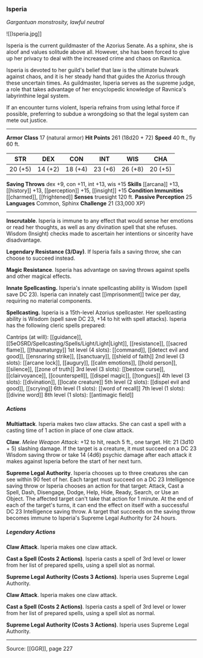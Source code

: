 ### Isperia
_Gargantuan monstrosity, lawful neutral_

![[Isperia.jpg]]

Isperia is the current guildmaster of the Azorius Senate. As a sphinx, she is aloof and values solitude above all. However, she has been forced to give up her privacy to deal with the increased crime and chaos on Ravnica.

Isperia is devoted to her guild's belief that law is the ultimate bulwark against chaos, and it is her steady hand that guides the Azorius through these uncertain times. As guildmaster, Isperia serves as the supreme judge, a role that takes advantage of her encyclopedic knowledge of Ravnica's labyrinthine legal system.

If an encounter turns violent, Isperia refrains from using lethal force if possible, preferring to subdue a wrongdoing so that the legal system can mete out justice.






---

**Armor Class** 17 (natural armor)
**Hit Points** 261 (18d20 + 72)
**Speed** 40 ft., fly 60 ft.

| STR     | DEX     | CON     | INT     | WIS     | CHA     |
|---------|---------|---------|---------|---------|---------|
| 20 (+5) | 14 (+2) | 18 (+4) | 23 (+6) | 26 (+8) | 20 (+5) |

**Saving Throws** dex +9, con +11, int +13, wis +15
**Skills** [[arcana]] +13, [[history]] +13, [[perception]] +15, [[insight]] +15
**Condition Immunities** [[charmed]], [[frightened]]
**Senses** truesight 120 ft.
**Passive Perception** 25
**Languages** Common, Sphinx
**Challenge** 21 (33,000 XP)

---

**Inscrutable**. Isperia is immune to any effect that would sense her emotions or read her thoughts, as well as any divination spell that she refuses. Wisdom (Insight) checks made to ascertain her intentions or sincerity have disadvantage.

**Legendary Resistance (3/Day)**. If Isperia fails a saving throw, she can choose to succeed instead.

**Magic Resistance**. Isperia has advantage on saving throws against spells and other magical effects.

**Innate Spellcasting.** Isperia's innate spellcasting ability is Wisdom (spell save DC 23). Isperia can innately cast [[imprisonment]] twice per day, requiring no material components.

**Spellcasting.** Isperia is a 15th-level Azorius spellcaster. Her spellcasting ability is Wisdom (spell save DC 23, +14 to hit with spell attacks). Isperia has the following cleric spells prepared:

Cantrips (at will): [[guidance]], [[5eOSRD/Spellcasting/Spells/Light/Light|Light]], [[resistance]], [[sacred flame]], [[thaumaturgy]]
1st level (4 slots): [[command]], [[detect evil and good]], [[ensnaring strike]], [[sanctuary]], [[shield of faith]]
2nd level (3 slots): [[arcane lock]], [[augury]], [[calm emotions]], [[hold person]], [[silence]], [[zone of truth]]
3rd level (3 slots): [[bestow curse]], [[clairvoyance]], [[counterspell]], [[dispel magic]], [[tongues]]
4th level (3 slots): [[divination]], [[locate creature]]
5th level (2 slots): [[dispel evil and good]], [[scrying]]
6th level (1 slots): [[word of recall]]
7th level (1 slots): [[divine word]]
8th level (1 slots): [[antimagic field]]

##### Actions
**Multiattack**. Isperia makes two claw attacks. She can cast a spell with a casting time of 1 action in place of one claw attack.

**Claw**. _Melee Weapon Attack:_ +12 to hit, reach 5 ft., one target. Hit: 21 (3d10 + 5) slashing damage. If the target is a creature, it must succeed on a DC 23 Wisdom saving throw or take 14 (4d6) psychic damage after each attack it makes against Isperia before the start of her next turn.

**Supreme Legal Authority**. Isperia chooses up to three creatures she can see within 90 feet of her. Each target must succeed on a DC 23 Intelligence saving throw or Isperia chooses an action for that target: Attack, Cast a Spell, Dash, Disengage, Dodge, Help, Hide, Ready, Search, or Use an Object. The affected target can't take that action for 1 minute. At the end of each of the target's turns, it can end the effect on itself with a successful DC 23 Intelligence saving throw. A target that succeeds on the saving throw becomes immune to Isperia's Supreme Legal Authority for 24 hours.

##### Legendary Actions
**Claw Attack**. Isperia makes one claw attack.

**Cast a Spell (Costs 2 Actions)**. Isperia casts a spell of 3rd level or lower from her list of prepared spells, using a spell slot as normal.

**Supreme Legal Authority (Costs 3 Actions)**. Isperia uses Supreme Legal Authority.

**Claw Attack**. Isperia makes one claw attack.

**Cast a Spell (Costs 2 Actions)**. Isperia casts a spell of 3rd level or lower from her list of prepared spells, using a spell slot as normal.

**Supreme Legal Authority (Costs 3 Actions)**. Isperia uses Supreme Legal Authority.


---

Source: [[GGR]], page 227